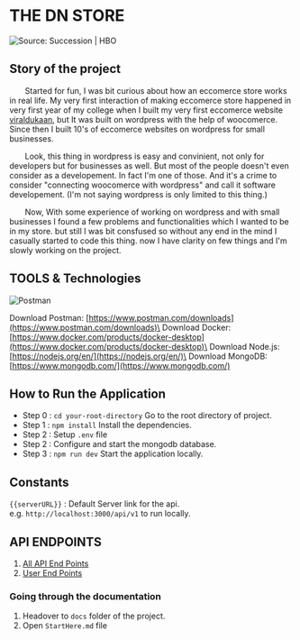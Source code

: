 
# THE DN STORE 
![Source: Succession | HBO](https://segmentify.com/wp-content/uploads/2023/07/succession-segmentify-state-of-fashion-1024x576.jpg)



## Story of the project
&nbsp;&nbsp;&nbsp;&nbsp;&nbsp;&nbsp; Started for fun, I was bit curious about how an eccomerce store works in real life. My very first interaction of making eccomerce store happened in very first year of my college when I built my very first eccomerce website [viraldukaan](https://www.viraldukaan.com), but It was built on wordpress with the help of woocomerce. Since then I built 10's of eccomerce websites on wordpress for small businesses.

&nbsp;&nbsp;&nbsp;&nbsp;&nbsp;&nbsp; Look, this thing in wordpress is easy and convinient, not only for developers but for businesses as well. But most of the people doesn't even consider as a developement. In fact I'm one of those. And it's a crime to consider "connecting woocomerce with wordpress" and call it software developement. (I'm not saying wordpress is only limited to this thing.)

&nbsp;&nbsp;&nbsp;&nbsp;&nbsp;&nbsp; Now, With some experience of working on wordpress and with small businesses I found a few problems and functionalities which I wanted to be in my store. but still I was bit consfused so without any end in the mind I casually started to code this thing. now I have clarity on few things and I'm slowly working on the project.


## TOOLS & Technologies 
![Postman](https://skillicons.dev/icons?i=postman,docker,nodejs,mongodb,express)

Download Postman: [https://www.postman.com/downloads](https://www.postman.com/downloads)\
Download Docker: [https://www.docker.com/products/docker-desktop](https://www.docker.com/products/docker-desktop)\
Download Node.js: [https://nodejs.org/en/](https://nodejs.org/en/)\
Download MongoDB: [https://www.mongodb.com/](https://www.mongodb.com/)

## How to Run the Application 
- Step 0 : `cd your-root-directory` Go to the root directory of project.
- Step 1 : `npm install` Install the dependencies.
- Step 2 : Setup `.env` file
- Step 2 : Configure and start the mongodb database.
- Step 3 : `npm run dev` Start the application locally. 

## Constants 
`{{serverURL}}` : Default Server link for the api.\
     e.g. `http://localhost:3000/api/v1` to run locally.


## API ENDPOINTS

1. [All API End Points](./docs/APIEndPoints.md)
2. [User End Points](./docs/UserEndPoints.md)


### Going through the documentation
1. Headover to `docs` folder of the project.
2. Open `StartHere.md` file